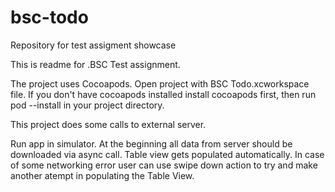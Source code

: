 # bsc-todo
Repository for test assigment showcase

This is readme for .BSC Test assignment.

The project uses Cocoapods. Open project with BSC Todo.xcworkspace file. If you don't have cocoapods installed install cocoapods first, then run pod --install in your project directory.

This project does some calls to external server.

Run app in simulator. At the beginning all data from server should be downloaded via async call. Table view gets populated automatically. In case of some networking error user can use swipe down action to try and make another atempt in populating the Table View.
